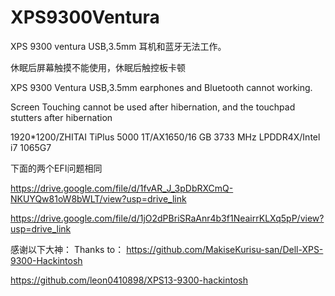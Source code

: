 # XPS9300Ventura
XPS 9300 ventura USB,3.5mm 耳机和蓝牙无法工作。

休眠后屏幕触摸不能使用，休眠后触控板卡顿

XPS 9300 Ventura USB,3.5mm earphones and Bluetooth cannot working.

Screen Touching cannot be used after hibernation, and the touchpad stutters after hibernation

1920*1200/ZHITAI TiPlus 5000 1T/AX1650/16 GB 3733 MHz LPDDR4X/Intel i7 1065G7



下面的两个EFI问题相同

https://drive.google.com/file/d/1fvAR_J_3pDbRXCmQ-NKUYQw81oW8bWLT/view?usp=drive_link

https://drive.google.com/file/d/1jO2dPBriSRaAnr4b3f1NeairrKLXq5pP/view?usp=drive_link

感谢以下大神：
Thanks to：
https://github.com/MakiseKurisu-san/Dell-XPS-9300-Hackintosh

https://github.com/leon0410898/XPS13-9300-hackintosh
